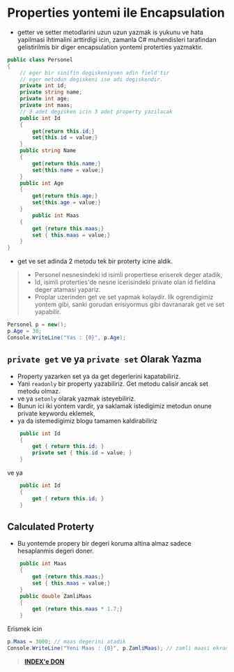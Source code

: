 # Properties yontemi ile Encapsulation

* getter ve setter metodlarini uzun uzun yazmak is yukunu ve hata yapilmasi ihtimalini arttirdigi icin, zamanla C# muhendisleri tarafindan gelistirilmis bir diger encapsulation yontemi proterties yazmaktir.

```C#
public class Personel
{
    // eger bir sinifin degiskeniysen adin field'tir
    // eger metodun degiskeni ise adi degiskendir. 
    private int id;
    private string name;
    private int age;
    private int maas;
    // 3 adet degisken icin 3 adet property yazilacak
    public int Id
    {
        get{return this.id;}
        set{this.id = value;}
    }
    public string Name
    {
        get{return this.name;}
        set{this.name = value;}
    }
    public int Age
    {
        get{return this.age;}
        set{this.age = value;}
    }
        public int Maas
    {
        get {return this.maas;}
        set { this.maas = value;}
    }
}
```

* get ve set adinda 2 metodu tek bir proterty icine aldik.

> * Personel nesnesindeki id isimli propertiese eriserek deger atadik,
> * Id, isimli proterties'de nesne icerisindeki private olan id fieldina deger atamasi yapariz.
> * Proplar uzerinden get ve set yapmak kolaydir. Ilk ogrendigimiz yontem gibi, sanki gorudan erisiyormus gibi davranarak get ve set yapabilir.
>
```C#
Personel p = new();
p.Age = 30;
Console.WriteLine("Yas : {0}", p.Age);
```

## `private get` ve ya `private set` Olarak Yazma

* Property yazarken set ya da get degerlerini kapatabiliriz.
* Yani `readonly` bir property yazabiliriz. Get metodu calisir ancak set metodu olmaz.
* ve ya `setonly` olarak yazmak isteyebiliriz.
* Bunun ici iki yontem vardir, ya saklamak istedigimiz metodun onune private keywordu eklemek,
* ya da istemedigimiz blogu tamamen kaldirabiliriz

```C#
    public int Id
    {
        get { return this.id; }
        private set { this.id = value; }
    }
```

ve ya

```C#
    public int Id
    {
        get { return this.id; }
    }
```

## Calculated Proterty

* Bu yontemde propery bir degeri koruma altina almaz sadece hesaplanmis degeri doner.

```C#
    public int Maas
    {
        get {return this.maas;}
        set { this.maas = value;}
    }
    public double ZamliMaas
    {
        get {return this.maas * 1.7;}
    }
```

Erismek icin

```C#
p.Maas = 3000; // maas degerini atadik
Console.WriteLine("Yeni Maas : {0}", p.ZamliMaas); // zamli maasi ekrana aldik.
```

> [**INDEX'e DON**](/README.md)
